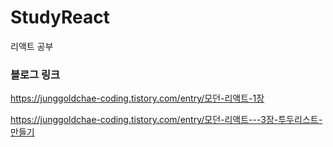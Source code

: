 # StudyReact

리액트 공부

### 블로그 링크

https://junggoldchae-coding.tistory.com/entry/모던-리액트-1장

https://junggoldchae-coding.tistory.com/entry/모던-리액트---3장-투두리스트-만들기
